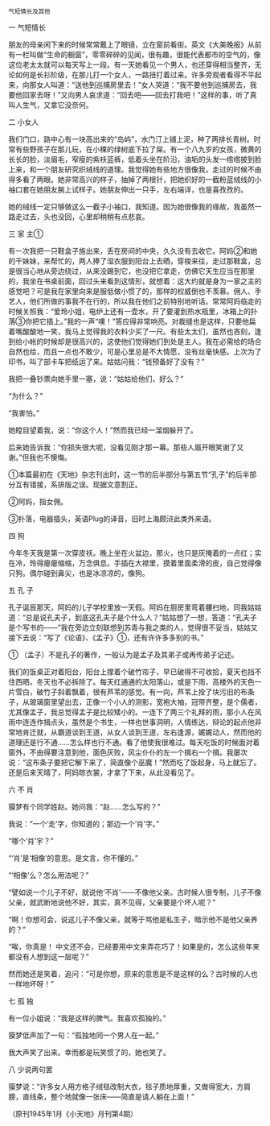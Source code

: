     气短情长及其他 

   一 气短情长

   朋友的母亲闲下来的时候常常戴上了眼镜，立在窗前看街。英文《大美晚报》从前有一栏叫做“生命的橱窗”，零零碎碎的见闻，很有趣，很能代表都市的空气的，像这位老太太就可以每天写上一段。有一天她看见一个男人，也还穿得相当整齐，无论如何是长衫阶级，在那儿打一个女人，一路扭打着过来。许多旁观者看得不平起来，向那女人叫道：“送他到巡捕房里去！”女人哭道：“我不要他到巡捕房去，我要他回家去呀！”又向男人哀求道：“回去吧——回去打我吧！”这样的事，听了真叫人生气，又拿它没奈何。

   二 小女人

   我们门口，路中心有一块高出来的“岛屿”，水门汀上铺上泥，种了两排长青树。时常有些野孩子在那儿玩，在小棵的绿树底下拉了屎。有一个八九岁的女孩，微黄的长长的脸，淡眉毛，窄瘦的紫袄蓝裤，低着头坐在阶沿，油垢的头发一绺绺披到脸上来，和一个朋友研究织绒线的道理。我觉得她有些地方很像我，走过的时候不由得多看了两眼。她非常高兴的样子，抽掉了两根针，把她织好的一截粉蓝绒线的小袖口套在她朋友腕上试样子。她朋友伸出一只手，左右端详，也是喜孜孜的。

   她的绒线一定只够做这么一截子小袖口，我知道。因为她很像我的缘故，我虽然一路走过去，头也没回，心里却稍稍有点悲哀。

   三 家 主①

   有一次我把一只鞋盒子施出来，丢在房间的中央，久久没有去收它。阿妈②和她的干妹妹，来帮忙的，两人捧了湿衣服到阳台上去晒，穿梭来往，走过那鞋盒，总是很当心地从旁边绕过，从来没踢到它，也没把它拿走，仿佛它天生应当在那里的，我坐在书桌前面，回过头来看到这情形，就想着：这大约就是身为一家之主的感觉吧？可是我在家里向来是服低做小惯了的，那样的权威倒也不羡慕。佣人、手艺人，他们所做的事我不在行的，所以我在他们之前特别地听话。常常阿妈临走的时候关照我：“爱玲小姐，电炉上还有一壶水，开了要灌到热水瓶里，冰箱上的扑落③你把它插上。”我的一声“噢！”答应得非常响亮。对裁缝也是这样，只要他扁着嘴酸酸地一笑，我马上觉得我的衣料少买了一尺。有些太太们，虽然也吝刻，逢到给小帐的时候却是很高兴的，这使他们觉得她们到处是主人。我在必需给的场合自然也给，而且一点也不敢少，可是心里总是不大情愿，没有丝毫快感。上次为了印书，叫了部卡车把纸运了来。姑姑问我：“钱预备好了没有？”

   我把一叠钞票向她手里一塞，说：“姑姑给他们，好么？”

   “为什么？”

   “我害怕。”

   她瞠目望着我，说：“你这个人！”然而我已经一溜烟躲开了。

   后来她告诉我：“你损失很大呢，没看见刚才那一幕。那些人眉开眼笑谢了又谢。”但我也不懊悔。

   ①本篇最初在《天地》杂志刊出时，这一节的后半部分与第五节“孔子”的后半部分互有错接，系排版之误。现据文意割正。

   ②阿妈，指女佣。

   ③扑落，电器插头，英语Plug的译音，旧时上海颇浒此类外来语。

   四 狗

   今年冬天我是第一次穿皮袄。晚上坐在火盆边，那火，也只是灰掩着的一点红；实在冷，玲得瘪瘪缩缩，万念俱息。手插在大襟里，摸着里面柔滑的皮，自己觉得像只狗。偶尔碰到鼻尖，也是冰凉凉的，像狗。

   五 孔 子

   孔子诞辰那天，阿妈的儿子学校里放一天假。阿妈在厨房里弯着腰扫地，同我姑姑道：“总是说孔夫子，到底这孔夫子是个什么人？”姑姑想了一想，答道：“孔夫子是个写书的——”我在旁边立刻联想到苏青与我之类的人，觉得很不妥当，姑姑又接下去说：“写了《论语》、《孟子》①，还有许许多多别的书。”

   ① （孟子）不是孔子的著作，一般认为是孟子及其弟子或再传弟子记述。

   我们的饭桌正对着阳台，阳台上撑着个破竹帘子，早已破得不可收拾，夏天也挡不住西晒，冬天也不必拆除了。每天红通通的太阳落山，或是下雨，高楼外的天色一片雪白，破竹子斜着飘着，很有芦苇的感觉。有一向，芦苇上拴了块污旧的布条子，从玻璃窗里望出去，正像一个小人的测影，宽袍大袖，冠带齐整，是个儒者，尤其像孟子，我总觉得孟子是比较矮小的。一连下了两三个礼拜的雨，那小人在风雨中连连作揖点头，虽然是个书生，一样也世事洞明，人情练达，辩论的起点他非常地肯迁就，从霸道谈到王道，从女人谈到王道，左右逢源，娓娓动人，然而他的道理还是行不通……怎么样也行不通。看了他使我很难过。每天吃饭的时候面对着窗外，不由得要注意到他，面色灰败，风尘仆仆的左一个揖右一个揖。我屡次说：“这布条子要把它解下来了，简直像个巫魔！”然而吃了饭起身，马上就忘了。还是后来天晴了，阿妈晾衣裳，才拿了下来，从此没看见了。

   六 不 肖

   獏梦有个同学姓赵。她问我：“赵……怎么写的？”

   我说：“一个‘走’字，你知道的；那边一个‘肖’字。”

   “哪个‘肖’宇？”

   “‘肖’是‘相像’的意思。是文言，你不懂的。”

   “‘相像’么？怎么用法呢？”

   “譬如说一个儿子不好，就说他‘不肖’——不像他父亲。古时候人很专制，儿子不像父亲，就武断地说他不好，其实，真不见得，父亲要是个坏人呢？”

   “啊！你想可会，说这儿子不像父亲，就等于骂他是私生子，暗示他不是他父亲养的？”

   “唉，你真是！ 中文还不会，已经要用中文来弄花巧了！如果是的，怎么这些年来都没有人想到这一层呢？”

   然而她还是笑着，追问：“可是你想，原来的意思是不是这样的么？古时候的人也一样地坏呀！”

   七 孤 独

   有一位小姐说：“我是这样的脾气。我喜欢孤独的。”

   獏梦低声加了一句：“孤独地同一个男人在一起。”

   我大声笑了出来。幸而都是玩笑惯了的，她也笑了。

   八 少说两句罢

   獏梦说：“许多女人用方格子绒毯改制大衣，毯子质地厚重，又做得宽大，方肩膀，直线条，整个地就像一张床——简直是请人躺在上面！”

   （原刊1945年1月《小天地》月刊第4期）

